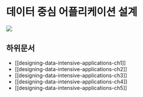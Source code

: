 # 데이터 중심 어플리케이션 설계

![](https://user-images.githubusercontent.com/6410412/105624104-7ce32900-5e62-11eb-9654-4889305c0fd6.png)

## 하위문서

* [[designing-data-intensive-applications-ch1]]
* [[designing-data-intensive-applications-ch2]]
* [[designing-data-intensive-applications-ch3]]
* [[designing-data-intensive-applications-ch4]]
* [[designing-data-intensive-applications-ch5]]

